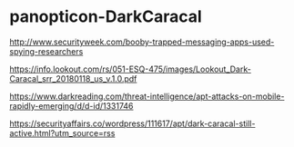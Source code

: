 # panopticon-DarkCaracal

http://www.securityweek.com/booby-trapped-messaging-apps-used-spying-researchers

https://info.lookout.com/rs/051-ESQ-475/images/Lookout_Dark-Caracal_srr_20180118_us_v.1.0.pdf

https://www.darkreading.com/threat-intelligence/apt-attacks-on-mobile-rapidly-emerging/d/d-id/1331746

https://securityaffairs.co/wordpress/111617/apt/dark-caracal-still-active.html?utm_source=rss
